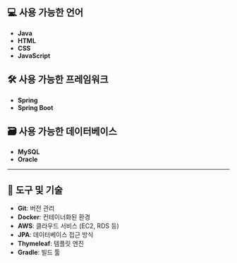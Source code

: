 ## 💻 사용 가능한 언어
- **Java**
- **HTML**
- **CSS**
- **JavaScript**

## 🛠️ 사용 가능한 프레임워크
- **Spring**
- **Spring Boot**

## 🗃️ 사용 가능한 데이터베이스
- **MySQL**
- **Oracle**

---

## 🔧 도구 및 기술
- **Git**: 버전 관리
- **Docker**: 컨테이너화된 환경
- **AWS**: 클라우드 서비스 (EC2, RDS 등)
- **JPA**: 데이터베이스 접근 방식
- **Thymeleaf**: 템플릿 엔진
- **Gradle**: 빌드 툴
